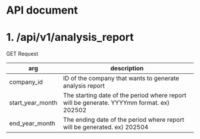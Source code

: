 # API document

# 1. /api/v1/analysis_report

GET Request

arg | description
--|--
company_id | ID of the company that wants to generate analysis report
start_year_month | The starting date of the period where report will be generate. YYYYmm format. ex) 202502 
end_year_month | The ending date of the period where report will be generated. ex) 202504
